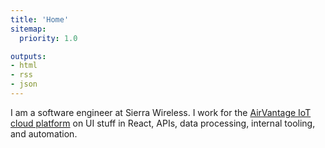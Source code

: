 ```yaml
---
title: 'Home'
sitemap:
  priority: 1.0

outputs:
- html
- rss
- json
---
```


I am a software engineer at Sierra Wireless. I work for the [AirVantage IoT cloud platform](https://www.sierrawireless.com/products-and-solutions/sims-connectivity-and-cloud-services/iot-cloud-platform/) on UI stuff in React, APIs, data processing, internal tooling, and automation.
